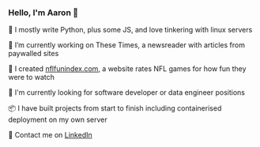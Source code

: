 ### Hello, I'm Aaron 👋

🐍  I mostly write Python, plus some JS, and love tinkering with linux servers  

🔭  I’m currently working on These Times, a newsreader with articles from paywalled sites  

🌱  I created [nflfunindex.com](https://www.nflfunindex.com), a website rates NFL games for how fun they were to watch  

🔎  I'm currently looking for software developer or data engineer positions

📦  I have built projects from start to finish including containerised deployment on my own server 

💬 Contact me on [LinkedIn](https://www.linkedin.com/in/aaron-lloyd-13206620b)  


<!--
**elgrove/elgrove** is a ✨ _special_ ✨ repository because its `README.md` (this file) appears on your GitHub profile.

Here are some ideas to get you started:

- 🔭 I’m currently working on ...
- 🌱 I’m currently learning ...
- 👯 I’m looking to collaborate on ...
- 🤔 I’m looking for help with ...
- 💬 Ask me about ...
- 📫 How to reach me: ...
- 😄 Pronouns: ...
- ⚡ Fun fact: ...
-->
